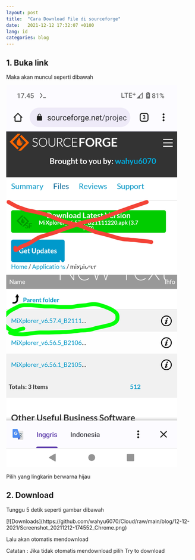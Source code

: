 ```yaml
---
layout: post
title:  "Cara Download File di sourceforge"
date:   2021-12-12 17:32:07 +0100
lang: id
categories: blog
---
```



<h2>1. Buka link</h2>
<p>Maka akan muncul seperti dibawah</p>
<div><a href="https://github.com/wahyu6070/Cloud/raw/main/blog/12-12-2021/20211212_175538.jpg"><img src="https://github.com/wahyu6070/Cloud/raw/main/blog/12-12-2021/20211212_175538.jpg" alt="icon sosmed svg" class="IMAGE"></img></a></div>
<p>Pilih yang lingkarin berwarna hijau</p>
<h2>2. Download</h2>
<p>Tunggu 5 detik seperti gambar dibawah</p>
[![Downloads](https://github.com/wahyu6070/Cloud/raw/main/blog/12-12-2021/Screenshot_20211212-174552_Chrome.png)
<p>Lalu akan otomatis mendownload</p>
<p>Catatan : Jika tidak otomatis mendownload pilih Try to download</p>

